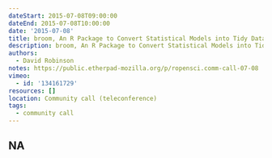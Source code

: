 ```yaml
---
dateStart: 2015-07-08T09:00:00
dateEnd: 2015-07-08T10:00:00
date: '2015-07-08'
title: broom, An R Package to Convert Statistical Models into Tidy Data Frames
description: broom, An R Package to Convert Statistical Models into Tidy Data Frames
authors:
  - David Robinson
notes: https://public.etherpad-mozilla.org/p/ropensci.comm-call-07-08
vimeo:
  - id: '134161729'
resources: []
location: Community call (teleconference)
tags:
  - community call
---
```

NA
---
